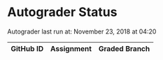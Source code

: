 # Autograder Status
Autograder last run at: November 23, 2018 at 04:20

| GitHub ID | Assignment | Graded Branch |
|-----------|------------|---------------|
